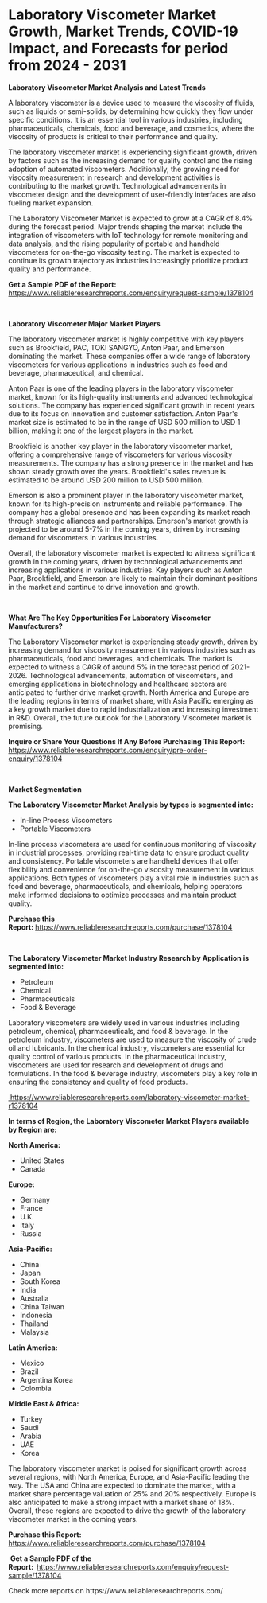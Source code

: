 <p><h1>Laboratory Viscometer Market Growth, Market Trends, COVID-19 Impact, and Forecasts for period from 2024 - 2031</h1></p><p><strong>Laboratory Viscometer Market Analysis and Latest Trends</strong></p>
<p><p>A laboratory viscometer is a device used to measure the viscosity of fluids, such as liquids or semi-solids, by determining how quickly they flow under specific conditions. It is an essential tool in various industries, including pharmaceuticals, chemicals, food and beverage, and cosmetics, where the viscosity of products is critical to their performance and quality.</p><p>The laboratory viscometer market is experiencing significant growth, driven by factors such as the increasing demand for quality control and the rising adoption of automated viscometers. Additionally, the growing need for viscosity measurement in research and development activities is contributing to the market growth. Technological advancements in viscometer design and the development of user-friendly interfaces are also fueling market expansion.</p><p>The Laboratory Viscometer Market is expected to grow at a CAGR of 8.4% during the forecast period. Major trends shaping the market include the integration of viscometers with IoT technology for remote monitoring and data analysis, and the rising popularity of portable and handheld viscometers for on-the-go viscosity testing. The market is expected to continue its growth trajectory as industries increasingly prioritize product quality and performance.</p></p>
<p><strong>Get a Sample PDF of the Report:&nbsp;</strong> <a href="https://www.reliableresearchreports.com/enquiry/request-sample/1378104">https://www.reliableresearchreports.com/enquiry/request-sample/1378104</a></p>
<p>&nbsp;</p>
<p><strong>Laboratory Viscometer Major Market Players</strong></p>
<p><p>The laboratory viscometer market is highly competitive with key players such as Brookfield, PAC, TOKI SANGYO, Anton Paar, and Emerson dominating the market. These companies offer a wide range of laboratory viscometers for various applications in industries such as food and beverage, pharmaceutical, and chemical.</p><p>Anton Paar is one of the leading players in the laboratory viscometer market, known for its high-quality instruments and advanced technological solutions. The company has experienced significant growth in recent years due to its focus on innovation and customer satisfaction. Anton Paar's market size is estimated to be in the range of USD 500 million to USD 1 billion, making it one of the largest players in the market.</p><p>Brookfield is another key player in the laboratory viscometer market, offering a comprehensive range of viscometers for various viscosity measurements. The company has a strong presence in the market and has shown steady growth over the years. Brookfield's sales revenue is estimated to be around USD 200 million to USD 500 million.</p><p>Emerson is also a prominent player in the laboratory viscometer market, known for its high-precision instruments and reliable performance. The company has a global presence and has been expanding its market reach through strategic alliances and partnerships. Emerson's market growth is projected to be around 5-7% in the coming years, driven by increasing demand for viscometers in various industries.</p><p>Overall, the laboratory viscometer market is expected to witness significant growth in the coming years, driven by technological advancements and increasing applications in various industries. Key players such as Anton Paar, Brookfield, and Emerson are likely to maintain their dominant positions in the market and continue to drive innovation and growth.</p></p>
<p>&nbsp;</p>
<p><strong>What Are The Key Opportunities For Laboratory Viscometer Manufacturers?</strong></p>
<p><p>The Laboratory Viscometer market is experiencing steady growth, driven by increasing demand for viscosity measurement in various industries such as pharmaceuticals, food and beverages, and chemicals. The market is expected to witness a CAGR of around 5% in the forecast period of 2021-2026. Technological advancements, automation of viscometers, and emerging applications in biotechnology and healthcare sectors are anticipated to further drive market growth. North America and Europe are the leading regions in terms of market share, with Asia Pacific emerging as a key growth market due to rapid industrialization and increasing investment in R&D. Overall, the future outlook for the Laboratory Viscometer market is promising.</p></p>
<p><strong>Inquire or Share Your Questions If Any Before Purchasing This Report:</strong> <a href="https://www.reliableresearchreports.com/enquiry/pre-order-enquiry/1378104">https://www.reliableresearchreports.com/enquiry/pre-order-enquiry/1378104</a></p>
<p>&nbsp;</p>
<p><strong>Market Segmentation</strong></p>
<p><strong>The Laboratory Viscometer Market Analysis by types is segmented into:</strong></p>
<p><ul><li>In-line Process Viscometers</li><li>Portable Viscometers</li></ul></p>
<p><p>In-line process viscometers are used for continuous monitoring of viscosity in industrial processes, providing real-time data to ensure product quality and consistency. Portable viscometers are handheld devices that offer flexibility and convenience for on-the-go viscosity measurement in various applications. Both types of viscometers play a vital role in industries such as food and beverage, pharmaceuticals, and chemicals, helping operators make informed decisions to optimize processes and maintain product quality.</p></p>
<p><strong>Purchase this Report:&nbsp;</strong><a href="https://www.reliableresearchreports.com/purchase/1378104">https://www.reliableresearchreports.com/purchase/1378104</a></p>
<p>&nbsp;</p>
<p><strong>The Laboratory Viscometer Market Industry Research by Application is segmented into:</strong></p>
<p><ul><li>Petroleum</li><li>Chemical</li><li>Pharmaceuticals</li><li>Food & Beverage</li></ul></p>
<p><p>Laboratory viscometers are widely used in various industries including petroleum, chemical, pharmaceuticals, and food & beverage. In the petroleum industry, viscometers are used to measure the viscosity of crude oil and lubricants. In the chemical industry, viscometers are essential for quality control of various products. In the pharmaceutical industry, viscometers are used for research and development of drugs and formulations. In the food & beverage industry, viscometers play a key role in ensuring the consistency and quality of food products.</p></p>
<p><a href="https://www.reliableresearchreports.com/laboratory-viscometer-market-r1378104">&nbsp;https://www.reliableresearchreports.com/laboratory-viscometer-market-r1378104</a></p>
<p><strong>In terms of Region, the Laboratory Viscometer Market Players available by Region are:</strong></p>
<p>
    <p> <strong> North America: </strong>
        <ul>
            <li>United States</li>
            <li>Canada</li>
        </ul>
        </p> 
    <p> <strong> Europe: </strong>
        <ul>
            <li>Germany</li>
            <li>France</li>
            <li>U.K.</li>
            <li>Italy</li>
            <li>Russia</li>
        </ul>
        </p> 
    <p> <strong> Asia-Pacific: </strong>
        <ul>
            <li>China</li>
            <li>Japan</li>
            <li>South Korea</li>
            <li>India</li>
            <li>Australia</li>
            <li>China Taiwan</li>
            <li>Indonesia</li>
            <li>Thailand</li>
            <li>Malaysia</li>
        </ul>
        </p> 
    <p> <strong> Latin America: </strong>
        <ul>
            <li>Mexico</li>
            <li>Brazil</li>
            <li>Argentina Korea</li>
            <li>Colombia</li>
        </ul>
        </p> 
    <p> <strong> Middle East & Africa: </strong>
        <ul>
            <li>Turkey</li>
            <li>Saudi</li>
            <li>Arabia</li>
            <li>UAE</li>
            <li>Korea</li>
        </ul>
    </p>
    </p>
<p><p>The laboratory viscometer market is poised for significant growth across several regions, with North America, Europe, and Asia-Pacific leading the way. The USA and China are expected to dominate the market, with a market share percentage valuation of 25% and 20% respectively. Europe is also anticipated to make a strong impact with a market share of 18%. Overall, these regions are expected to drive the growth of the laboratory viscometer market in the coming years.</p></p>
<p><strong>Purchase this Report: </strong><a href="https://www.reliableresearchreports.com/purchase/1378104">https://www.reliableresearchreports.com/purchase/1378104</a></p>
<p>&nbsp;<strong>Get a Sample PDF of the Report:&nbsp;&nbsp;</strong><a href="https://www.reliableresearchreports.com/enquiry/request-sample/1378104">https://www.reliableresearchreports.com/enquiry/request-sample/1378104</a></p>
<p><strong></strong></p>
<p>Check more reports on https://www.reliableresearchreports.com/</p>